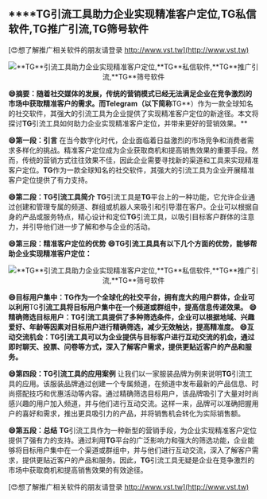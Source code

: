 ## ****TG**引流工具助力企业实现精准客户定位,**TG**私信软件,**TG**推广引流,**TG**筛号软件**

[😍想了解推广相关软件的朋友请登录 http://www.vst.tw](http://www.vst.tw)

 <center><img src="https://vst.tw/MP4/tuiguang/png/8.png" alt="**TG**引流工具助力企业实现精准客户定位,**TG**私信软件,**TG**推广引流,**TG**筛号软件"></center>

**😄摘要：随着社交媒体的发展，传统的营销模式已经无法满足企业在竞争激烈的市场中获取精准客户的需求。而Telegram（以下简称**TG**）作为一款全球知名的社交软件，其强大的引流工具为企业提供了实现精准客户定位的新途径。本文将探讨**TG**引流工具如何助力企业实现精准客户定位，并带来更好的营销效果。**

**😄第一段：引言**
在当今数字化时代，企业面临着日益激烈的市场竞争和消费者需求多样化的挑战。精准客户定位成为企业获取商机和提高销售效果的重要手段。然而，传统的营销方式往往效果不佳，因此企业需要寻找新的渠道和工具来实现精准客户定位。**TG**作为一款全球知名的社交软件，其强大的引流工具为企业开展精准客户定位提供了有力支持。

**😄第二段：**TG**引流工具简介**
**TG**引流工具是**TG**平台上的一种功能，它允许企业通过创建和管理专属的频道、群组或机器人来吸引和引导潜在客户。企业可以根据自身的产品或服务特点，精心设计和定位**TG**引流工具，以吸引目标客户群体的注意力，并引导他们进一步了解和参与企业的活动。

**😄第三段：精准客户定位的优势**
**😄**TG**引流工具具有以下几个方面的优势，能够帮助企业实现精准客户定位：**

 <center><img src="https://vst.tw/MP4/tuiguang/png/8.png" alt="**TG**引流工具助力企业实现精准客户定位,**TG**私信软件,**TG**推广引流,**TG**筛号软件"></center>

**😄目标用户集中：**TG**作为一个全球化的社交平台，拥有庞大的用户群体，企业可以利用**TG**引流工具将目标用户集中在一个频道或群组中，提高信息传递效果。**
**😄精确筛选目标用户：**TG**引流工具提供了多种筛选条件，企业可以根据地域、兴趣爱好、年龄等因素对目标用户进行精确筛选，减少无效触达，提高精准度。**
**😄互动交流机会：**TG**引流工具可以为企业提供与目标客户进行互动交流的机会，通过即时聊天、投票、问卷等方式，深入了解客户需求，提供更贴近客户的产品和服务。**

**😄第四段：**TG**引流工具的应用案例**
让我们以一家服装品牌为例来说明**TG**引流工具的应用。该服装品牌通过创建一个专属频道，在频道中发布最新的产品信息、时尚搭配技巧和优惠活动等内容。通过精确筛选目标用户，该品牌吸引了大量对时尚感兴趣的用户加入频道，并与他们进行互动交流。这样一来，品牌可以准确把握用户的喜好和需求，推出更具吸引力的产品，并将销售机会转化为实际销售额。

**😄第五段：总结**
**TG**引流工具作为一种新型的营销手段，为企业实现精准客户定位提供了强有力的支持。通过利用**TG**平台的广泛影响力和强大的筛选功能，企业能够将目标用户集中在一个渠道或群组中，并与他们进行互动交流，深入了解客户需求，提供更贴近客户的产品和服务。因此，**TG**引流工具无疑是企业在竞争激烈的市场中获取商机和提高销售效果的有效途径。

[😍想了解推广相关软件的朋友请登录 http://www.vst.tw](http://www.vst.tw)



